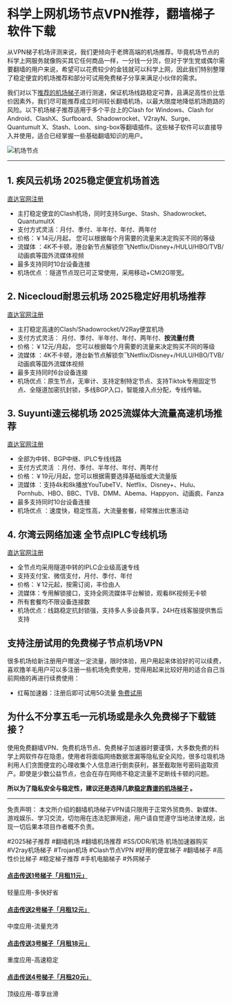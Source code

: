 # 科学上网机场节点VPN推荐，翻墙梯子软件下载

从VPN梯子机场评测来说，我们更倾向于老牌高端的机场推荐。毕竟机场节点的科学上网服务就像购买其它任何商品一样，一分钱一分货，但对于学生党或偶尔需要翻墙的用户来说，希望可以花费较少的金钱就可以科学上网，因此我们特别整理了稳定便宜的机场推荐和部分可试用免费梯子分享来满足小伙伴的需求。

我们对以下[推荐的机场梯子](https://gitlab.com/best_vpn1/2024-vpn)进行测速，保证机场线路稳定可靠，且满足高性价比低价因素外，我们尽可能推荐成立时间较长翻墙机场，以最大限度地降低机场跑路的风险。以下机场梯子推荐适用于多个平台上的Clash for Windows、Clash for Android、ClashX、Surfboard、Shadowrocket、V2rayN、Surge、Quantumult X、Stash、Loon、sing-box等翻墙插件。这些梯子软件可以直接导入并使用，适合已经掌握一些基础翻墙知识的用户。

![机场节点](https://www.cnvintage.org/assets/files/2025-03-01/1740816701-72900-image.png)


---

## 1. 疾风云机场 2025稳定便宜机场首选

[直达官网注册](https://go.1vpn.cc/jife)

* 主打稳定便宜的Clash机场，同时支持Surge、Stash、Shadowrocket、QuantumultX
* 支付方式灵活：月付、季付、半年付、年付、两年付
* 价格：￥14元/月起， 您可以根据每个月需要的流量来决定购买不同的等级
* 流媒体 ：4K不卡顿，港台新节点解锁奈飞Netflix/Disney+/HULU/HBO/TVB/动画疯等国外流媒体视频
* 最多支持同时10台设备连接
* 机场优点 ：隧道节点现已可正常使用，采用移动+CMI2G带宽。

## 2. Nicecloud耐思云机场 2025稳定好用机场推荐

[直达官网注册](https://go.1vpn.cc/nisi)

* 主打稳定高速的Clash/Shadowrocket/V2Ray便宜机场
* 支付方式灵活： 月付、季付、半年付、年付、两年付、**按流量付费**
* 价格：￥12元/月起， 您可以根据每个月需要的流量来决定购买不同的等级
* 流媒体 ：4K不卡顿，港台新节点解锁奈飞Netflix/Disney+/HULU/HBO/TVB/动画疯等国外流媒体视频
* 最多支持同时6台设备连接
* 机场优点：原生节点，无审计、支持定制特定节点、支持Tiktok专用固定节点、全隧道加密抗封锁，多线BGP入口，智能接入点分配，专线传输。

## 3. Suyunti速云梯机场 2025流媒体大流量高速机场推荐

[直达官网注册](https://go.1vpn.cc/suyu)

* 全部为中转、BGP中继、IPLC专线线路
* 支付方式灵活 ：月付、季付、半年付、年付、两年付
* 价格：￥19元/月起，您可以根据需要选择基础版或大流量版
* 流媒体 ：支持4k和8k播放YouTubeTV、Netflix、Disney+、Hulu、Pornhub、HBO、BBC、TVB、DMM、Abema、Happyon、动画疯、Fanza
* 最多支持同时10台设备连接
* 机场优点 ：速度快，稳定性高，大流量套餐，经常推出优惠活动

## 4. 尔湾云网络加速 全节点IPLC专线机场

[直达官网注册](https://go.1vpn.cc/ewan)

* 全节点均采用隧道中转的IPLC企业级高速专线
* 支持支付宝、微信支付，月付、季付、年付
* 价格：￥12元起，按需订阅，丰俭由人
* 流媒体：专用解锁接口，支持全网流媒体平台解锁，观看8K视频无卡顿
* 所有套餐均不限设备连接数
* 机场优点：线路稳定抗封锁强，支持多人多设备共享，24H在线客服提供售后支持

## 支持注册试用的免费梯子节点机场VPN

很多机场给新注册用户赠送一定流量，限时体验，用户用起来体验好的可以续费，喜欢撸羊毛用户可以多注册一些机场免费使用，觉得用起来比较好用的适合自己当前网络的再进行续费使用：

* 红莓加速器：注册后即可试用5G流量 [免费试用](https://go.1vpn.cc/cmnet)

## 为什么不分享五毛一元机场或是永久免费梯子下载链接？

使用免费翻墙VPN、免费机场节点、免费梯子加速器时要谨慎，大多数免费的科学上网软件存在隐患，使用者将面临网络数据泄漏等隐私安全风险，很多垃圾机场利用人们贪图便宜的心理收集个人信息进行倒卖获利，甚至截取账号密码盗取资产。即使是少数公益节点，也会在存在网络不稳定流量不足断线卡顿的问题。

**所以为了隐私安全与稳定性，建议还是选择几款[稳定靠谱的机场梯子](https://ji-chang-tui-jian.gitbook.io/ji-chang-tui-jian/) 。**

---

免责声明： 本文所介绍的翻墙机场梯子VPN请只限用于正常外贸商务、新媒体、游戏娱乐、学习交流，切勿用在违法犯罪用途，用户请自觉遵守当地法律法规，出现一切后果本项目作者概不负责。

#2025梯子推荐 #翻墙机场 #翻墙机场推荐 #SS/DDR/机场 机场加速器购买 #V2ray机场梯子 #Trojan机场 #Clash节点VPN #好用的便宜梯子 #翻墙梯子 #高性价比梯子 #稳定梯子推荐 #手机电脑梯子 #外网梯子


#### [点击传送1号梯子「月租11元」 ](https://go.1vpn.cc/ewan)
轻量应用-多快好省

#### [点击传送2号梯子「月租12元」 ](https://go.1vpn.cc/nisi)
中度应用-流量充沛

#### [点击传送3号梯子「月租18元」 ](https://go.1vpn.cc/suyu)
重度应用-高速稳定

#### [点击传送4号梯子「月租20元」 ](https://go.1vpn.cc/xxfeng)
顶级应用-尊享丝滑
